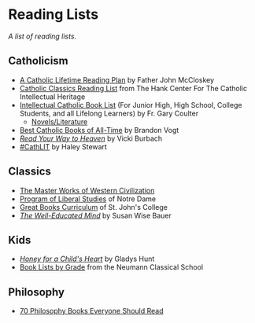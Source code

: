 # Reading Lists
*A list of reading lists.*

## Catholicism
- [A Catholic Lifetime Reading Plan](https://www.catholicity.com/mccloskey/readingplan.html) by Father John McCloskey
- [Catholic Classics Reading List](https://www.luc.edu/ccih/CatholicClassicsReadingList.shtml) from The Hank Center For The Catholic Intellectual Heritage
- [Intellectual Catholic Book List](http://frcoulter.com/books/booklist.html) (For Junior High, High School, College Students, and all Lifelong Learners) by Fr. Gary Coulter
  - [Novels/Literature](http://frcoulter.com/books/novels.html)
- [Best Catholic Books of All-Time](https://brandonvogt.com/best-catholic-books-of-all-time/) by Brandon Vogt
- [*Read Your Way to Heaven*](https://www.amazon.com/How-Read-Your-Way-Heaven/dp/1622823605/ref=sr_1_1?ie=UTF8&qid=1542381704&sr=8-1&keywords=read+your+way+to+heaven) by Vicki Burbach
- [#CathLIT](https://www.carrotsformichaelmas.com/2018/12/19/a-reading-challenge-for-catholics-in-2019-cathlit/) by Haley Stewart

## Classics
- [The Master Works of Western Civilization](http://www2.latech.edu/~bmagee/201/great_books_etexts.html)
- [Program of Liberal Studies](https://pls.nd.edu/requirements-and-courses/great-books-seminars/) of Notre Dame
- [Great Books Curriculum](https://www.sjc.edu/academic-programs/undergraduate/great-books-reading-list) of St. John's College
- [*The Well-Educated Mind*](https://www.amazon.com/Well-Educated-Mind-Classical-Education-Expanded/dp/039308096X/ref=sr_1_1?ie=UTF8&qid=1542381656&sr=8-1&keywords=susan+wise+bauer) by Susan Wise Bauer


## Kids
- [*Honey for a Child's Heart*](https://www.amazon.com/Honey-Childs-Heart-Gladys-Hunt/dp/0310242460/ref=sr_1_1?ie=UTF8&qid=1542381620&sr=8-1&keywords=honey+for+a+child%27s+heart) by Gladys Hunt
- [Book Lists by Grade](http://neumannschool.org/academics/book-list/) from the Neumann Classical School


## Philosophy
- [70 Philosophy Books Everyone Should Read](https://iainews.iai.tv/articles/70-philosophy-books-everyone-should-read-auid-1168)
